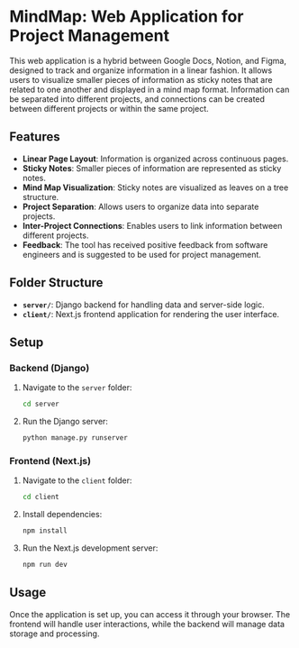 # MindMap: Web Application for Project Management

This web application is a hybrid between Google Docs, Notion, and Figma, designed to track and organize information in a linear fashion. It allows users to visualize smaller pieces of information as sticky notes that are related to one another and displayed in a mind map format. Information can be separated into different projects, and connections can be created between different projects or within the same project.

## Features

- **Linear Page Layout**: Information is organized across continuous pages.
- **Sticky Notes**: Smaller pieces of information are represented as sticky notes.
- **Mind Map Visualization**: Sticky notes are visualized as leaves on a tree structure.
- **Project Separation**: Allows users to organize data into separate projects.
- **Inter-Project Connections**: Enables users to link information between different projects.
- **Feedback**: The tool has received positive feedback from software engineers and is suggested to be used for project management.

## Folder Structure

- **`server/`**: Django backend for handling data and server-side logic.
- **`client/`**: Next.js frontend application for rendering the user interface.

## Setup

### Backend (Django)

1. Navigate to the `server` folder:
   ```bash
   cd server
   ```

2. Run the Django server:
   ```bash
   python manage.py runserver
   ```

### Frontend (Next.js)

1. Navigate to the `client` folder:
   ```bash
   cd client
   ```

2. Install dependencies:
   ```bash
   npm install
   ```

3. Run the Next.js development server:
   ```bash
   npm run dev
   ```

## Usage

Once the application is set up, you can access it through your browser. The frontend will handle user interactions, while the backend will manage data storage and processing.
